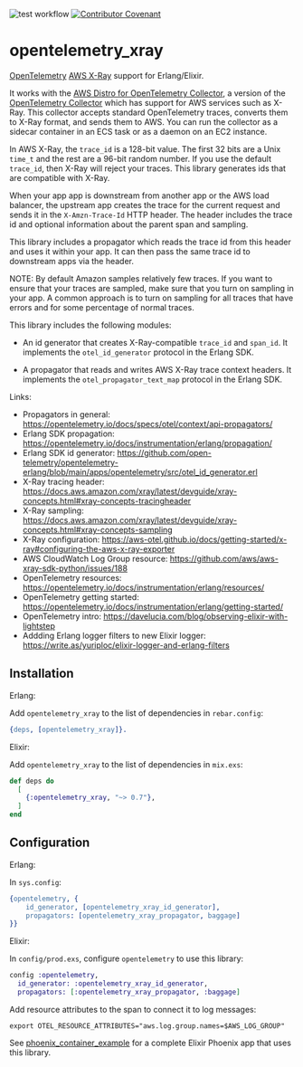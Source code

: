 ![test workflow](https://github.com/reachfh/logger_formatter_json/actions/workflows/test.yml/badge.svg)
[![Contributor Covenant](https://img.shields.io/badge/Contributor%20Covenant-2.1-4baaaa.svg)](CODE_OF_CONDUCT.md)

# opentelemetry_xray

[OpenTelemetry](https://opentelemetry.io/) [AWS X-Ray](https://aws.amazon.com/xray/) support for Erlang/Elixir.

It works with the [AWS Distro for OpenTelemetry Collector](https://aws-otel.github.io/docs/getting-started/collector),
a version of the [OpenTelemetry Collector](https://opentelemetry.io/docs/collector/)
which has support for AWS services such as X-Ray. This collector accepts standard
OpenTelemetry traces, converts them to X-Ray format, and sends them to AWS. You
can run the collector as a sidecar container in an ECS task or as a daemon
on an EC2 instance.

In AWS X-Ray, the `trace_id` is a 128-bit value. The first 32 bits are a Unix
`time_t` and the rest are a 96-bit random number. If you use the default
`trace_id`, then X-Ray will reject your traces. This library generates ids that
are compatible with X-Ray.

When your app app is downstream from another app or the AWS load balancer, the
upstream app creates the trace for the current request and sends it in the
`X-Amzn-Trace-Id` HTTP header. The header includes the trace id and optional
information about the parent span and sampling.

This library includes a propagator which reads the trace id from this header
and uses it within your app. It can then pass the same trace id to downstream
apps via the header.

NOTE: By default Amazon samples relatively few traces. If you want to ensure
that your traces are sampled, make sure that you turn on sampling in your app.
A common approach is to turn on sampling for all traces that have errors
and for some percentage of normal traces.

This library includes the following modules:

* An id generator that creates X-Ray-compatible `trace_id` and `span_id`.
  It implements the `otel_id_generator` protocol in the Erlang SDK.

* A propagator that reads and writes AWS X-Ray trace context headers.
  It implements the `otel_propagator_text_map` protocol in the Erlang SDK.

Links:

* Propagators in general: https://opentelemetry.io/docs/specs/otel/context/api-propagators/
* Erlang SDK propagation: https://opentelemetry.io/docs/instrumentation/erlang/propagation/
* Erlang SDK id generator: https://github.com/open-telemetry/opentelemetry-erlang/blob/main/apps/opentelemetry/src/otel_id_generator.erl
* X-Ray tracing header: https://docs.aws.amazon.com/xray/latest/devguide/xray-concepts.html#xray-concepts-tracingheader
* X-Ray sampling: https://docs.aws.amazon.com/xray/latest/devguide/xray-concepts.html#xray-concepts-sampling
* X-Ray configuration: https://aws-otel.github.io/docs/getting-started/x-ray#configuring-the-aws-x-ray-exporter
* AWS CloudWatch Log Group resource: https://github.com/aws/aws-xray-sdk-python/issues/188
* OpenTelemetry resources: https://opentelemetry.io/docs/instrumentation/erlang/resources/
* OpenTelemetry getting started: https://opentelemetry.io/docs/instrumentation/erlang/getting-started/
* OpenTelemetry intro: https://davelucia.com/blog/observing-elixir-with-lightstep
* Addding Erlang logger filters to new Elixir logger: https://write.as/yuriploc/elixir-logger-and-erlang-filters

## Installation

Erlang:

Add `opentelemetry_xray` to the list of dependencies in `rebar.config`:

```erlang
{deps, [opentelemetry_xray]}.
```

Elixir:

Add `opentelemetry_xray` to the list of dependencies in `mix.exs`:

```elixir
def deps do
  [
    {:opentelemetry_xray, "~> 0.7"},
  ]
end
```

## Configuration

Erlang:

In `sys.config`:

```erlang
{opentelemetry, {
    id_generator, [opentelemetry_xray_id_generator],
    propagators: [opentelemetry_xray_propagator, baggage]
}}
```

Elixir:

In `config/prod.exs`, configure `opentelemetry` to use this library:

```elixir
config :opentelemetry,
  id_generator: :opentelemetry_xray_id_generator,
  propagators: [:opentelemetry_xray_propagator, :baggage]
```

Add resource attributes to the span to connect it to log messages:

```shell
export OTEL_RESOURCE_ATTRIBUTES="aws.log.group.names=$AWS_LOG_GROUP"
```

See [phoenix_container_example](https://github.com/cogini/phoenix_container_example)
for a complete Elixir Phoenix app that uses this library.
